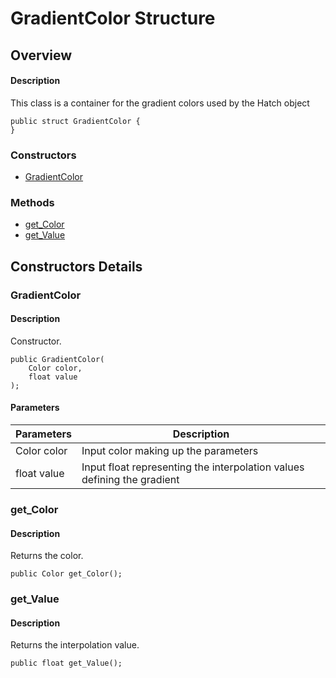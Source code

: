 # GradientColor Structure

## Overview

#### Description
This class is a container for the gradient colors used by the Hatch object
```text
public struct GradientColor {
}
```

### Constructors

- [GradientColor](#gradientcolor)

### Methods

- [get_Color](#get_color)
- [get_Value](#get_value)


## Constructors Details

### GradientColor

#### Description
Constructor.
```text
public GradientColor(
    Color color, 
    float value
);
```

#### Parameters

| Parameters | Description |
| --- | --- |
| Color color | Input color making up the parameters |
| float value | Input float representing the interpolation values defining the gradient |

### get_Color

#### Description
Returns the color.
```text
public Color get_Color();
```

### get_Value

#### Description
Returns the interpolation value.
```text
public float get_Value();
```
